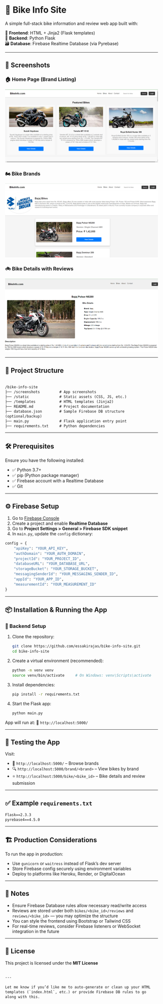 # 💬 Bike Info Site

A simple full-stack bike information and review web app built with:

🚀 **Frontend**: HTML + Jinja2 (Flask templates)  
🔧 **Backend**: Python Flask  
🗃️ **Database**: Firebase Realtime Database (via Pyrebase)

---

## 📸 Screenshots

### 🏠 Home Page (Brand Listing)
![Home Page](screenshots/home1.png)

### 🏍️ Bike Brands
![Brands Page](screenshots/brands.png)

### 🚲 Bike Details with Reviews
![Bike Details](screenshots/bikes.png)

---

## 📁 Project Structure

```

/bike-info-site
├── /screenshots         # App screenshots
├── /static              # Static assets (CSS, JS, etc.)
├── /templates           # HTML templates (Jinja2)
├── README.md            # Project documentation
├── database.json        # Sample Firebase DB structure (optional/backup)
├── main.py              # Flask application entry point
├── requirements.txt     # Python dependencies

````

---

## 🛠️ Prerequisites

Ensure you have the following installed:

- ✅ Python 3.7+
- ✅ pip (Python package manager)
- ✅ Firebase account with a Realtime Database
- ✅ Git

---

## ⚙️ Firebase Setup

1. Go to [Firebase Console](https://console.firebase.google.com/)  
2. Create a project and enable **Realtime Database**  
3. Go to **Project Settings > General > Firebase SDK snippet**  
4. In `main.py`, update the `config` dictionary:

```python
config = {
    "apiKey": "YOUR_API_KEY",
    "authDomain": "YOUR_AUTH_DOMAIN",
    "projectId": "YOUR_PROJECT_ID",
    "databaseURL": "YOUR_DATABASE_URL",
    "storageBucket": "YOUR_STORAGE_BUCKET",
    "messagingSenderId": "YOUR_MESSAGING_SENDER_ID",
    "appId": "YOUR_APP_ID",
    "measurementId": "YOUR_MEASUREMENT_ID"
}
````

---

## 📦 Installation & Running the App

### 🚀 Backend Setup

1. Clone the repository:

   ```bash
   git clone https://github.com/essakirajas/bike-info-site.git
   cd bike-info-site
   ```

2. Create a virtual environment (recommended):

   ```bash
   python -m venv venv
   source venv/bin/activate     # On Windows: venv\Scripts\activate
   ```

3. Install dependencies:

   ```bash
   pip install -r requirements.txt
   ```

4. Start the Flask app:

   ```bash
   python main.py
   ```

App will run at:
📍 `http://localhost:5000/`

---

## 🧪 Testing the App

Visit:

* 🧭 `http://localhost:5000/` – Browse brands
* 🔍 `http://localhost:5000/brand/<brand>` – View bikes by brand
* ⭐ `http://localhost:5000/bike/<bike_id>` – Bike details and review submission

---

## ✅ Example `requirements.txt`

```
Flask==2.3.3
pyrebase4==4.5.0
```

---

## 🏗️ Production Considerations

To run the app in production:

* Use `gunicorn` or `waitress` instead of Flask’s dev server
* Store Firebase config securely using environment variables
* Deploy to platforms like Heroku, Render, or DigitalOcean

---

## 📌 Notes

* Ensure Firebase Database rules allow necessary read/write access
* Reviews are stored under both `bikes/<bike_id>/reviews` and `reviews/<bike_id>` — you may optimize the structure
* You can style the frontend using Bootstrap or Tailwind CSS
* For real-time reviews, consider Firebase listeners or WebSocket integration in the future

---

## 📄 License

This project is licensed under the **MIT License**

```

---

Let me know if you’d like me to auto-generate or clean up your HTML templates (`index.html`, etc.) or provide Firebase DB rules to go along with this.
```
